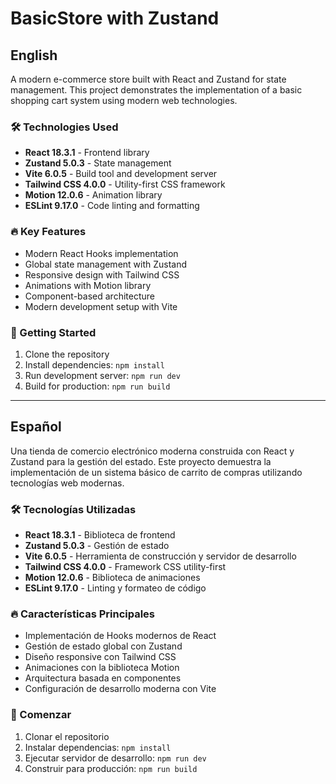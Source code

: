 # BasicStore with Zustand

## English
A modern e-commerce store built with React and Zustand for state management. This project demonstrates the implementation of a basic shopping cart system using modern web technologies.

### 🛠 Technologies Used
- **React 18.3.1** - Frontend library
- **Zustand 5.0.3** - State management
- **Vite 6.0.5** - Build tool and development server
- **Tailwind CSS 4.0.0** - Utility-first CSS framework
- **Motion 12.0.6** - Animation library
- **ESLint 9.17.0** - Code linting and formatting

### 🔥 Key Features
- Modern React Hooks implementation
- Global state management with Zustand
- Responsive design with Tailwind CSS
- Animations with Motion library
- Component-based architecture
- Modern development setup with Vite

### 🚀 Getting Started
1. Clone the repository
2. Install dependencies: `npm install`
3. Run development server: `npm run dev`
4. Build for production: `npm run build`

---

## Español
Una tienda de comercio electrónico moderna construida con React y Zustand para la gestión del estado. Este proyecto demuestra la implementación de un sistema básico de carrito de compras utilizando tecnologías web modernas.

### 🛠 Tecnologías Utilizadas
- **React 18.3.1** - Biblioteca de frontend
- **Zustand 5.0.3** - Gestión de estado
- **Vite 6.0.5** - Herramienta de construcción y servidor de desarrollo
- **Tailwind CSS 4.0.0** - Framework CSS utility-first
- **Motion 12.0.6** - Biblioteca de animaciones
- **ESLint 9.17.0** - Linting y formateo de código

### 🔥 Características Principales
- Implementación de Hooks modernos de React
- Gestión de estado global con Zustand
- Diseño responsive con Tailwind CSS
- Animaciones con la biblioteca Motion
- Arquitectura basada en componentes
- Configuración de desarrollo moderna con Vite

### 🚀 Comenzar
1. Clonar el repositorio
2. Instalar dependencias: `npm install`
3. Ejecutar servidor de desarrollo: `npm run dev`
4. Construir para producción: `npm run build`
